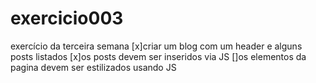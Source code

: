# exercicio003
exercício da terceira semana 
[x]criar um blog com um header e alguns posts listados
[x]os posts devem ser inseridos via JS
[]os elementos da pagina devem ser estilizados usando JS